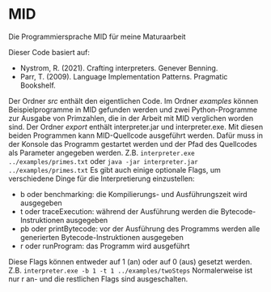 # MID
Die Programmiersprache MID für meine Maturaarbeit

Dieser Code basiert auf:
* Nystrom, R. (2021). Crafting interpreters. Genever Benning.
* Parr, T. (2009). Language Implementation Patterns. Pragmatic Bookshelf.

Der Ordner _src_ enthält den eigentlichen Code.
Im Ordner _examples_ können Beispielprogramme in MID gefunden werden und zwei Python-Programme zur Ausgabe von Primzahlen, die in der Arbeit mit MID verglichen worden sind.
Der Ordner _export_ enthält interpreter.jar und interpreter.exe. Mit diesen beiden Programmen kann MID-Quellcode ausgeführt werden. 
Dafür muss in der Konsole das Programm gestartet werden und der Pfad des Quellcodes als Parameter angegeben werden. 
Z.B. `interpreter.exe ../examples/primes.txt` oder `java -jar interpreter.jar ../examples/primes.txt`
Es gibt auch einige optionale Flags, um verschiedene Dinge für die Interpretierung einzustellen:
* b oder benchmarking: die Kompilierungs- und Ausführungszeit wird ausgegeben
* t oder traceExecution: während der Ausführung werden die Bytecode-Instruktionen ausgegeben
* pb oder printBytecode: vor der Ausführung des Programms werden alle generierten Bytecode-Instruktionen ausgegeben
* r oder runProgram: das Programm wird ausgeführt

Diese Flags können entweder auf 1 (an) oder auf 0 (aus) gesetzt werden.
Z.B. `interpreter.exe -b 1 -t 1 ../examples/twoSteps`
Normalerweise ist nur r an- und die restlichen Flags sind ausgeschalten. 
